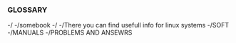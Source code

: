 ### GLOSSARY


-/
-/somebook
-/
-/There you can find usefull info for linux systems
-/SOFT 
-/MANUALS
-/PROBLEMS AND ANSEWRS
